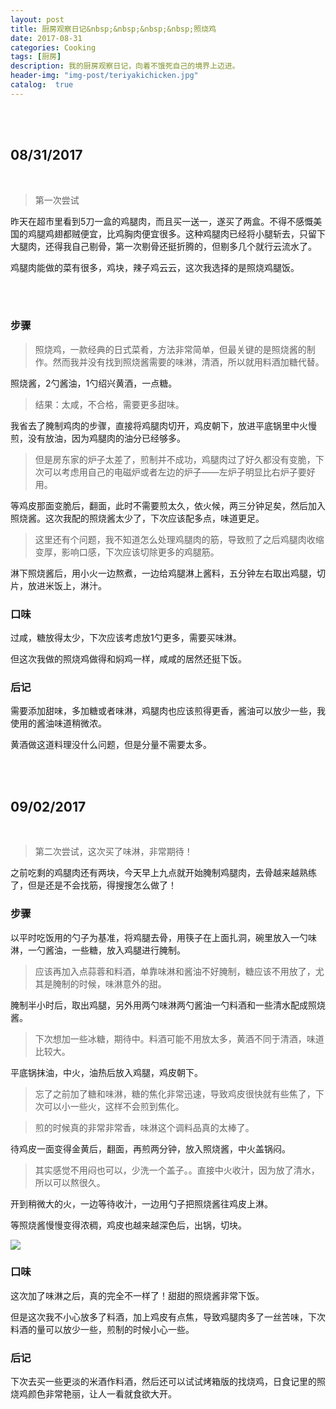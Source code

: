 ```yaml
---
layout: post
title: 厨房观察日记&nbsp;&nbsp;&nbsp;&nbsp;照烧鸡
date: 2017-08-31
categories: Cooking
tags: [厨房]
description: 我的厨房观察日记，向着不饿死自己的境界上迈进。
header-img: "img-post/teriyakichicken.jpg"
catalog:  true
---
```




<br />
<br />
 
    
## 08/31/2017 

<br />

>第一次尝试


昨天在超市里看到5刀一盒的鸡腿肉，而且买一送一，遂买了两盒。不得不感慨美国的鸡腿鸡翅都贼便宜，比鸡胸肉便宜很多。这种鸡腿肉已经将小腿斩去，只留下大腿肉，还得我自己剔骨，第一次剔骨还挺折腾的，但剔多几个就行云流水了。

鸡腿肉能做的菜有很多，鸡块，辣子鸡云云，这次我选择的是照烧鸡腿饭。

<br />
<br />

### 步骤

>照烧鸡，一款经典的日式菜肴，方法非常简单，但最关键的是照烧酱的制作。然而我并没有找到照烧酱需要的味淋，清酒，所以就用料酒加糖代替。

照烧酱，2勺酱油，1勺绍兴黄酒，一点糖。  

> 结果：太咸，不合格，需要更多甜味。

我省去了腌制鸡肉的步骤，直接将鸡腿肉切开，鸡皮朝下，放进平底锅里中火慢煎，没有放油，因为鸡腿肉的油分已经够多。

>但是房东家的炉子太差了，煎制并不成功，鸡腿肉过了好久都没有变脆，下次可以考虑用自己的电磁炉或者左边的炉子——左炉子明显比右炉子要好用。



等鸡皮那面变脆后，翻面，此时不需要煎太久，依火候，两三分钟足矣，然后加入照烧酱。这次我配的照烧酱太少了，下次应该配多点，味道更足。

>这里还有个问题，我不知道怎么处理鸡腿肉的筋，导致煎了之后鸡腿肉收缩变厚，影响口感，下次应该切除更多的鸡腿筋。

淋下照烧酱后，用小火一边熬煮，一边给鸡腿淋上酱料，五分钟左右取出鸡腿，切片，放进米饭上，淋汁。


### 口味

过咸，糖放得太少，下次应该考虑放1勺更多，需要买味淋。

但这次我做的照烧鸡做得和焖鸡一样，咸咸的居然还挺下饭。

### 后记

需要添加甜味，多加糖或者味淋，鸡腿肉也应该煎得更香，酱油可以放少一些，我使用的酱油味道稍微浓。

黄酒做这道料理没什么问题，但是分量不需要太多。

<br />
<br />

## 09/02/2017

<br />

> 第二次尝试，这次买了味淋，非常期待！

之前吃剩的鸡腿肉还有两块，今天早上九点就开始腌制鸡腿肉，去骨越来越熟练了，但是还是不会找筋，得搜搜怎么做了！

### 步骤

以平时吃饭用的勺子为基准，将鸡腿去骨，用筷子在上面扎洞，碗里放入一勺味淋，一勺酱油，一些糖，放入鸡腿进行腌制。

> 应该再加入点蒜蓉和料酒，单靠味淋和酱油不好腌制，糖应该不用放了，尤其是腌制的时候，味淋意外的甜。

腌制半小时后，取出鸡腿，另外用两勺味淋两勺酱油一勺料酒和一些清水配成照烧酱。

> 下次想加一些冰糖，期待中。料酒可能不用放太多，黄酒不同于清酒，味道比较大。

平底锅抹油，中火，油热后放入鸡腿，鸡皮朝下。

> 忘了之前加了糖和味淋，糖的焦化非常迅速，导致鸡皮很快就有些焦了，下次可以小一些火，这样不会煎到焦化。

> 煎的时候真的非常非常香，味淋这个调料品真的太棒了。

待鸡皮一面变得金黄后，翻面，再煎两分钟，放入照烧酱，中火盖锅闷。

> 其实感觉不用闷也可以，少洗一个盖子。。直接中火收汁，因为放了清水，所以可以熬很久。

开到稍微大的火，一边等待收汁，一边用勺子把照烧酱往鸡皮上淋。

等照烧酱慢慢变得浓稠，鸡皮也越来越深色后，出锅，切块。


![](http://7xlzhh.com1.z0.glb.clouddn.com/IMG_3273.JPG)




### 口味

这次加了味淋之后，真的完全不一样了！甜甜的照烧酱非常下饭。

但是这次我不小心放多了料酒，加上鸡皮有点焦，导致鸡腿肉多了一丝苦味，下次料酒的量可以放少一些，煎制的时候小心一些。


### 后记

下次去买一些更淡的米酒作料酒，然后还可以试试烤箱版的找烧鸡，日食记里的照烧鸡颜色非常艳丽，让人一看就食欲大开。

